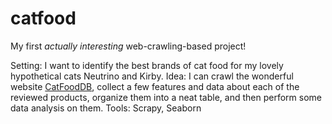 # catfood

My first *actually interesting* web-crawling-based project!

Setting: I want to identify the best brands of cat food for my lovely hypothetical cats Neutrino and Kirby.
Idea: I can crawl the wonderful website [CatFoodDB](http://catfooddb.com/), collect a few features and data about each of the reviewed products, organize them into a neat table, and then perform some data analysis on them.
Tools: Scrapy, Seaborn
